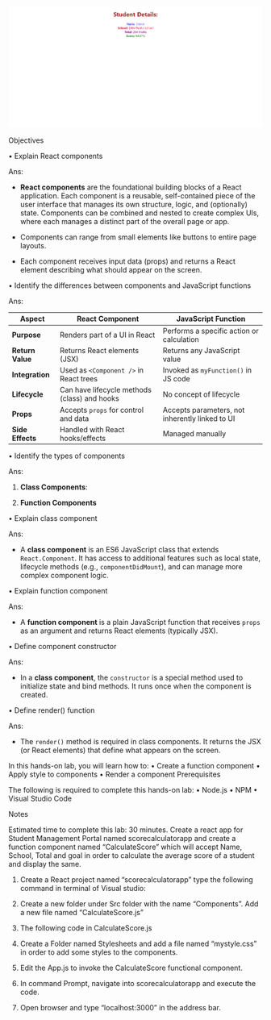 ![img.png](img.png)

Objectives

• Explain React components

Ans:

- **React components** are the foundational building blocks of a React application. Each component is a reusable,
  self-contained piece of the user interface that manages its own structure, logic, and (optionally) state. Components
  can be combined and nested to create complex UIs, where each manages a distinct part of the overall page or app.

- Components can range from small elements like buttons to entire page layouts.
- Each component receives input data (props) and returns a React element describing what should appear on the screen.

• Identify the differences between components and JavaScript functions

Ans:

| Aspect           | React Component                              | JavaScript Function                             |
|------------------|----------------------------------------------|-------------------------------------------------|
| **Purpose**      | Renders part of a UI in React                | Performs a specific action or calculation       |
| **Return Value** | Returns React elements (JSX)                 | Returns any JavaScript value                    |
| **Integration**  | Used as `<Component />` in React trees       | Invoked as `myFunction()` in JS code            |
| **Lifecycle**    | Can have lifecycle methods (class) and hooks | No concept of lifecycle                         |
| **Props**        | Accepts `props` for control and data         | Accepts parameters, not inherently linked to UI |
| **Side Effects** | Handled with React hooks/effects             | Managed manually                                |

• Identify the types of components

Ans:

1. **Class Components**:

2. **Function Components**

• Explain class component

Ans:

- A **class component** is an ES6 JavaScript class that extends `React.Component`. It has access to additional features such as local state, lifecycle methods (e.g., `componentDidMount`), and can manage more complex component logic.

• Explain function component

Ans:

- A **function component** is a plain JavaScript function that receives `props` as an argument and returns React elements (typically JSX).

• Define component constructor

Ans:

- In a **class component**, the `constructor` is a special method used to initialize state and bind methods. It runs once when the component is created.

• Define render() function

Ans:

- The `render()` method is required in class components. It returns the JSX (or React elements) that define what appears on the screen.

In this hands-on lab, you will learn how to:
•	Create a function component
•	Apply style to components
•	Render a component
Prerequisites

The following is required to complete this hands-on lab:
•	Node.js
•	NPM
•	Visual Studio Code

Notes

Estimated time to complete this lab: 30 minutes.
Create a react app for Student Management Portal named scorecalculatorapp and create a function component named “CalculateScore” which will accept Name, School, Total and goal in order to calculate the average score of a student and display the same.

1.	Create a React project named “scorecalculatorapp” type the following command in terminal of Visual studio:

2.	Create a new folder under Src folder with the name “Components”. Add a new file named “CalculateScore.js”

3.	The following code in CalculateScore.js

4.	Create a Folder named Stylesheets and add a file named “mystyle.css” in order to add some styles to the components.

5.	Edit the App.js to invoke the CalculateScore functional component.

6.	In command Prompt, navigate into scorecalculatorapp and execute the code.

7.	Open browser and type “localhost:3000” in the address bar.